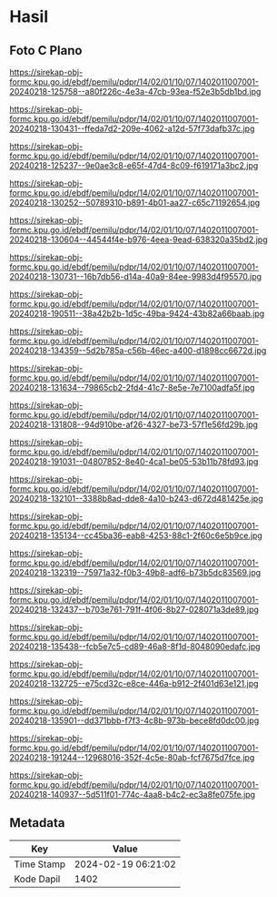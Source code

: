 # Hasil

## Foto C Plano

https://sirekap-obj-formc.kpu.go.id/ebdf/pemilu/pdpr/14/02/01/10/07/1402011007001-20240218-125758--a80f226c-4e3a-47cb-93ea-f52e3b5db1bd.jpg

https://sirekap-obj-formc.kpu.go.id/ebdf/pemilu/pdpr/14/02/01/10/07/1402011007001-20240218-130431--ffeda7d2-209e-4062-a12d-57f73dafb37c.jpg

https://sirekap-obj-formc.kpu.go.id/ebdf/pemilu/pdpr/14/02/01/10/07/1402011007001-20240218-125237--9e0ae3c8-e65f-47d4-8c09-f619171a3bc2.jpg

https://sirekap-obj-formc.kpu.go.id/ebdf/pemilu/pdpr/14/02/01/10/07/1402011007001-20240218-130252--50789310-b891-4b01-aa27-c65c71192654.jpg

https://sirekap-obj-formc.kpu.go.id/ebdf/pemilu/pdpr/14/02/01/10/07/1402011007001-20240218-130604--44544f4e-b976-4eea-9ead-638320a35bd2.jpg

https://sirekap-obj-formc.kpu.go.id/ebdf/pemilu/pdpr/14/02/01/10/07/1402011007001-20240218-130731--16b7db56-d14a-40a9-84ee-9983d4f95570.jpg

https://sirekap-obj-formc.kpu.go.id/ebdf/pemilu/pdpr/14/02/01/10/07/1402011007001-20240218-190511--38a42b2b-1d5c-49ba-9424-43b82a66baab.jpg

https://sirekap-obj-formc.kpu.go.id/ebdf/pemilu/pdpr/14/02/01/10/07/1402011007001-20240218-134359--5d2b785a-c56b-46ec-a400-d1898cc6672d.jpg

https://sirekap-obj-formc.kpu.go.id/ebdf/pemilu/pdpr/14/02/01/10/07/1402011007001-20240218-131634--79865cb2-2fd4-41c7-8e5e-7e7100adfa5f.jpg

https://sirekap-obj-formc.kpu.go.id/ebdf/pemilu/pdpr/14/02/01/10/07/1402011007001-20240218-131808--94d910be-af26-4327-be73-57f1e56fd29b.jpg

https://sirekap-obj-formc.kpu.go.id/ebdf/pemilu/pdpr/14/02/01/10/07/1402011007001-20240218-191031--04807852-8e40-4ca1-be05-53b11b78fd93.jpg

https://sirekap-obj-formc.kpu.go.id/ebdf/pemilu/pdpr/14/02/01/10/07/1402011007001-20240218-132101--3388b8ad-dde8-4a10-b243-d672d481425e.jpg

https://sirekap-obj-formc.kpu.go.id/ebdf/pemilu/pdpr/14/02/01/10/07/1402011007001-20240218-135134--cc45ba36-eab8-4253-88c1-2f60c6e5b9ce.jpg

https://sirekap-obj-formc.kpu.go.id/ebdf/pemilu/pdpr/14/02/01/10/07/1402011007001-20240218-132319--75971a32-f0b3-49b8-adf6-b73b5dc83569.jpg

https://sirekap-obj-formc.kpu.go.id/ebdf/pemilu/pdpr/14/02/01/10/07/1402011007001-20240218-132437--b703e761-791f-4f06-8b27-028071a3de89.jpg

https://sirekap-obj-formc.kpu.go.id/ebdf/pemilu/pdpr/14/02/01/10/07/1402011007001-20240218-135438--fcb5e7c5-cd89-46a8-8f1d-8048090edafc.jpg

https://sirekap-obj-formc.kpu.go.id/ebdf/pemilu/pdpr/14/02/01/10/07/1402011007001-20240218-132725--e75cd32c-e8ce-446a-b912-2f401d63e121.jpg

https://sirekap-obj-formc.kpu.go.id/ebdf/pemilu/pdpr/14/02/01/10/07/1402011007001-20240218-135901--dd371bbb-f7f3-4c8b-973b-bece8fd0dc00.jpg

https://sirekap-obj-formc.kpu.go.id/ebdf/pemilu/pdpr/14/02/01/10/07/1402011007001-20240218-191244--12968016-352f-4c5e-80ab-fcf7675d7fce.jpg

https://sirekap-obj-formc.kpu.go.id/ebdf/pemilu/pdpr/14/02/01/10/07/1402011007001-20240218-140937--5d511f01-774c-4aa8-b4c2-ec3a8fe075fe.jpg


## Metadata

| Key        | Value               |
| ---------- | ------------------- |
| Time Stamp | 2024-02-19 06:21:02 |
| Kode Dapil | 1402                |



